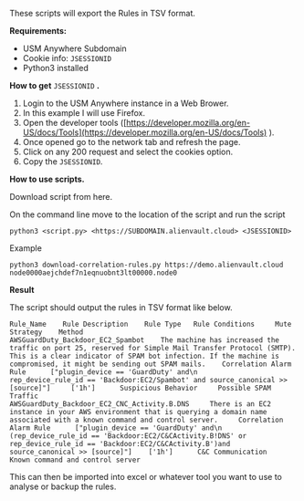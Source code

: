 These scripts will export the Rules in TSV format.

**Requirements:**

- USM Anywhere Subdomain
- Cookie info: `JSESSIONID`
- Python3 installed

**How to get** `JSESSIONID` **.**

1. Login to the USM Anywhere instance in a Web Brower.
2. In this example I will use Firefox.
3. Open the developer tools ([https://developer.mozilla.org/en-US/docs/Tools](https://developer.mozilla.org/en-US/docs/Tools) ).
4. Once opened go to the network tab and refresh the page.
5. Click on any 200 request and select the cookies option.
6. Copy the `JSESSIONID`.

**How to use scripts.**

Download script from here.

On the command line move to the location of the script and run the script

	python3 <script.py> <https://SUBDOMAIN.alienvault.cloud> <JSESSIONID>

Example

	python3 download-correlation-rules.py https://demo.alienvault.cloud node0000aejchdef7n1eqnuobnt3lt00000.node0

**Result**

The script should output the rules in TSV format like below.

	Rule_Name 	 Rule Description 	 Rule Type 	 Rule Conditions 	 Mute 	 Strategy 	 Method
	AWSGuardDuty_Backdoor_EC2_Spambot 	 The machine has increased the traffic on port 25, reserved for Simple Mail Transfer Protocol (SMTP). This is a clear indicator of SPAM bot infection. If the machine is compromised, it might be sending out SPAM mails. 	 Correlation Alarm Rule 	 ["plugin_device == 'GuardDuty' and\n                rep_device_rule_id == 'Backdoor:EC2/Spambot' and source_canonical >> [source]"] 	 ['1h'] 	 Suspicious Behavior 	 Possible SPAM Traffic
	AWSGuardDuty_Backdoor_EC2_CNC_Activity.B.DNS 	 There is an EC2 instance in your AWS environment that is querying a domain name associated with a known command and control server. 	 Correlation Alarm Rule 	 ["plugin_device == 'GuardDuty' and\n                (rep_device_rule_id == 'Backdoor:EC2/C&CActivity.B!DNS' or rep_device_rule_id == 'Backdoor:EC2/C&CActivity.B')and source_canonical >> [source]"] 	 ['1h'] 	 C&C Communication 	 Known command and control server



This can then be imported into excel or whatever tool you want to use to analyse or backup the rules.


